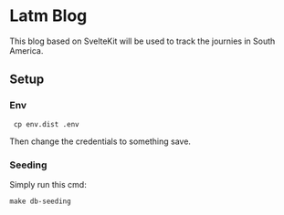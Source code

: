 # Latm Blog

This blog based on SvelteKit will be used to track the journies in South America.

## Setup

### Env

   ```shell
    cp env.dist .env   
   ```

Then change the credentials to something save.

### Seeding

Simply run this cmd:

```shell
make db-seeding
```